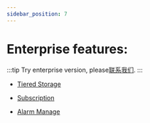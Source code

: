 ```yaml
---
sidebar_position: 7
---
```


# Enterprise features:

:::tip
Try enterprise version, please[联系我们](https://jinshuju.net/f/qrj9lq).
:::

- [Tiered Storage](../manage/tiered_storage.md)

- [Subscription](../manage/subscriptions.md)

- [Alarm Manage](../manage/alarm_manage.md)
